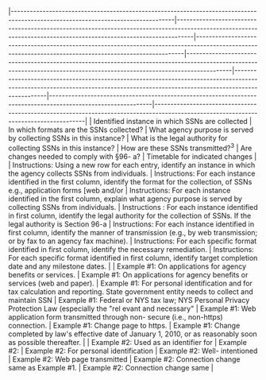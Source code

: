 |---------------------------------------------------------------------------------------------------------------------------------|-----------------------------------------------------------------------------------------------------------------------------------------------------------------|--------------------------------------------------------------------------------------------------------------------------------------------------------|--------------------------------------------------------------------------------------------------------------------------------------------------------------------------|-------------------------------------------------------------------------------------------------------------------------------------------------------------------------------|--------------------------------------------------------------------------------------------------------------|--------------------------------------------------------------------------------------------------------------------------------------|
| Identified  instance in  which SSNs  are collected                                                                              | In which  formats are  the SSNs  collected?                                                                                                                     | What agency  purpose is  served by  collecting  SSNs in this  instance?                                                                                | What is the  legal  authority for  collecting  SSNs in this  instance?                                                                                                   | How are these  SSNs  transmitted?$^{3}$                                                                                                                                       | Are changes needed  to comply with §96- a?                                                                   | Timetable for  indicated  changes                                                                                                    |
| Instructions:  Using a new  row for each  entry, identify  an instance in  which the  agency  collects SSNs  from  individuals. | Instructions:  For each  instance  identified in  the first  column,  identify the  format for the  collection, of  SSNs e.g.,  application  forms [web  and/or | Instructions:  For each  instance  identified in  the first  column,  explain what  agency  purpose is  served by  collecting  SSNs from  individuals. | Instructions :  For each  instance  identified in  first column,  identify the  legal  authority for  the collection  of SSNs. If the  legal  authority is  Section 96-a | Instructions:  For each  instance  identified in  first column,  identify  the  manner of  transmission  (e.g., by web  transmission;  or by fax to an  agency fax  machine). | Instructions:  For each  specific format  identified in first  column, identify the  necessary  remediation. | Instructions:  For each  specific format  identified in  first column,  identify target  completion  date and any  milestone  dates. |
| Example #1:  On  applications  for agency  benefits or  services.                                                               | Example #1:  On  applications  for agency  benefits or  services (web  and paper).                                                                              | Example #1:  For personal  identification  and for tax  calculation  and reporting.  State  government  entity needs  to collect and  maintain SSN     | Example #1:  Federal or  NYS tax law;  NYS Personal  Privacy  Protection  Law  (especially  the "rel evant  and  necessary"                                              | Example #1:  Web  application  form  transmitted  through non- secure (i.e.,  non-https)  connection.                                                                         | Example #1:  Change page to https.                                                                           | Example #1:  Change  completed by  law's effective  date of January  1, 2010, or as  reasonably  soon as  possible  thereafter.      |
| Example #2:  Used as an  identifier for                                                                                         | Example #2:                                                                                                                                                     | Example #2:  For personal  identification                                                                                                              | Example #2:  Well- intentioned                                                                                                                                           | Example #2:  Web page  transmitted                                                                                                                                            | Example #2:  Connection change  same as Example #1.                                                          | Example #2:  Connection  change same                                                                                                 |